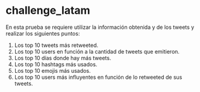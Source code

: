 # challenge_latam

En esta prueba se requiere utilizar la información obtenida y de los tweets y realizar los siguientes puntos:

1. Los top 10 tweets más retweeted.
2. Los top 10 users en función a la cantidad de tweets que emitieron.
3. Los top 10 días donde hay más tweets.
4. Los top 10 hashtags más usados.
5. Los top 10 emojis más usados.
6. Los top 10 users más influyentes en función de lo retweeted de sus tweets.
